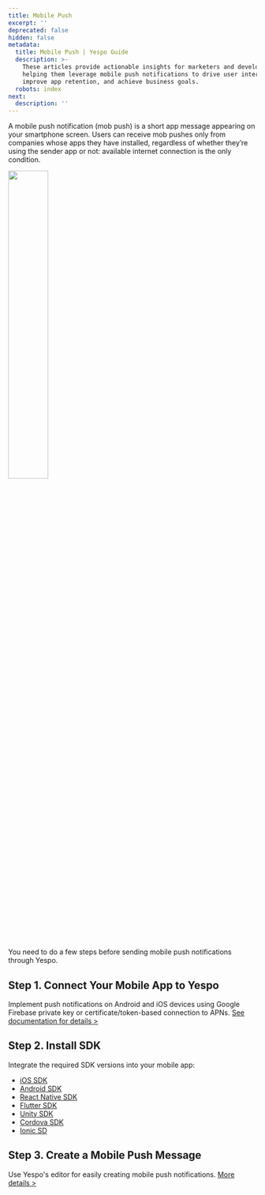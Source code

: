```yaml
---
title: Mobile Push
excerpt: ''
deprecated: false
hidden: false
metadata:
  title: Mobile Push | Yespo Guide
  description: >-
    These articles provide actionable insights for marketers and developers,
    helping them leverage mobile push notifications to drive user interaction,
    improve app retention, and achieve business goals.
  robots: index
next:
  description: ''
---
```

A mobile push notification (mob push) is a short app message appearing on your smartphone screen. Users can receive mob pushes only from companies whose apps they have installed, regardless of whether they’re using the sender app or not: available internet connection is the only condition.

<Image align="center" width="40% " src="https://files.readme.io/25def4df7aeaf7f0fe35a734c25b0470456ccd57fd3a8d09e923071bf7c31cdd-image1.png" />

You need to do a few steps before sending mobile push notifications through Yespo.

## Step 1. Connect Your Mobile App to Yespo

Implement push notifications on Android and iOS devices using Google Firebase private key or certificate/token-based connection to APNs. [See documentation for details >](https://docs.yespo.io/docs/connecting-mobile-apps)

## Step 2. Install SDK

Integrate the required SDK versions into your mobile app:

* [iOS SDK](https://docs.yespo.io/reference/ios-sdk)
* [Android SDK](https://docs.yespo.io/reference/android-sdk-setup)
* [React Native SDK](https://docs.yespo.io/reference/react-native-sdk)
* [Flutter SDK](https://docs.yespo.io/reference/flutter-sdk)
* [Unity SDK](https://docs.yespo.io/reference/unity-sdk-setup)
* [Cordova SDK](https://docs.yespo.io/reference/cordova-sdk-setup)
* [Ionic SD](https://docs.yespo.io/reference/ionic-sdk)

## Step 3. Create a Mobile Push Message

Use Yespo's editor for easily creating mobile push notifications. [More details >](https://docs.yespo.io/docs/how-to-create-mobile-push-notifications)
